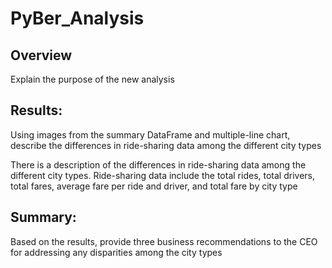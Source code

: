 # PyBer_Analysis

## Overview

Explain the purpose of the new analysis

## Results:

Using images from the summary DataFrame and multiple-line chart, describe the differences in ride-sharing data among the different city types

There is a description of the differences in ride-sharing data among the different city types. Ride-sharing data include the total rides, total drivers, total fares, average fare per ride and driver, and total fare by city type

## Summary: 

Based on the results, provide three business recommendations to the CEO for addressing any disparities among the city types
